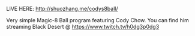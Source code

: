 LIVE HERE: http://shuozhang.me/codys8ball/

Very simple Magic-8 Ball program featuring Cody Chow. 
You can find him streaming Black Desert @ https://www.twitch.tv/h0dg3p0dg3
